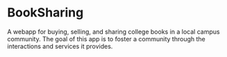 # BookSharing
A webapp for buying, selling, and sharing college books in a local campus community. The goal of this app is to foster a community through the interactions and services it provides.
